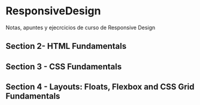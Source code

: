 # ResponsiveDesign
Notas, apuntes y ejecrcicios de curso de Responsive Design

## Section 2- HTML Fundamentals

## Section 3 - CSS Fundamentals

## Section 4 - Layouts: Floats, Flexbox and CSS Grid Fundamentals
